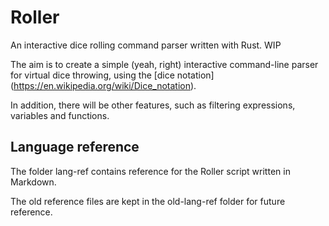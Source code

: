 # Roller
An interactive dice rolling command parser written with Rust. WIP

The aim is to create a simple (yeah, right) interactive command-line parser for virtual dice throwing, using the [dice notation] (https://en.wikipedia.org/wiki/Dice_notation).

In addition, there will be other features, such as filtering expressions, variables and functions.

## Language reference

The folder lang-ref contains reference for the Roller script written in Markdown.

The old reference files are kept in the old-lang-ref folder for future reference.
